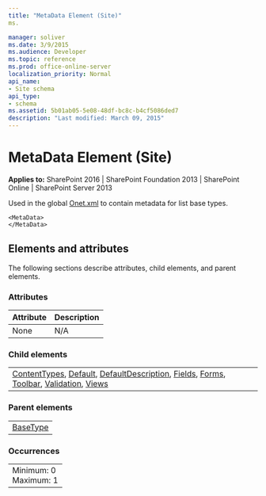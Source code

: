 ```yaml
---
title: "MetaData Element (Site)"
ms.

manager: soliver
ms.date: 3/9/2015
ms.audience: Developer
ms.topic: reference
ms.prod: office-online-server
localization_priority: Normal
api_name:
- Site schema
api_type:
- schema
ms.assetid: 5b01ab05-5e08-48df-bc8c-b4cf5086ded7
description: "Last modified: March 09, 2015"
---
```


# MetaData Element (Site)

 
  
 **Applies to:** SharePoint 2016 | SharePoint Foundation 2013 | SharePoint Online | SharePoint Server 2013
  
Used in the global [Onet.xml](http://msdn.microsoft.com/library/b99d6657-d9ae-4135-a43c-c58cdfcdc6c1%28Office.15%29.aspx) to contain metadata for list base types. 
  
```
<MetaData>
</MetaData>
```

## Elements and attributes

The following sections describe attributes, child elements, and parent elements.

### Attributes

|**Attribute**|**Description**|
|:-----|:-----|
|None  <br/> |N/A  <br/> |
   
### Child elements

||
|:-----|
|[ContentTypes](contenttypes-element-list.md), [Default](default-element-listform.md), [DefaultDescription](defaultdescription-element-list.md), [Fields](fields-element-list.md), [Forms](forms-element-list.md), [Toolbar](toolbar-element-list.md), [Validation](validation-element-list.md), [Views](views-element-list.md)|
   
### Parent elements

||
|:-----|
|[BaseType](basetype-element-site.md)|
   
### Occurrences

||
|:-----|
|Minimum: 0  <br/> Maximum: 1  <br/> |
   

